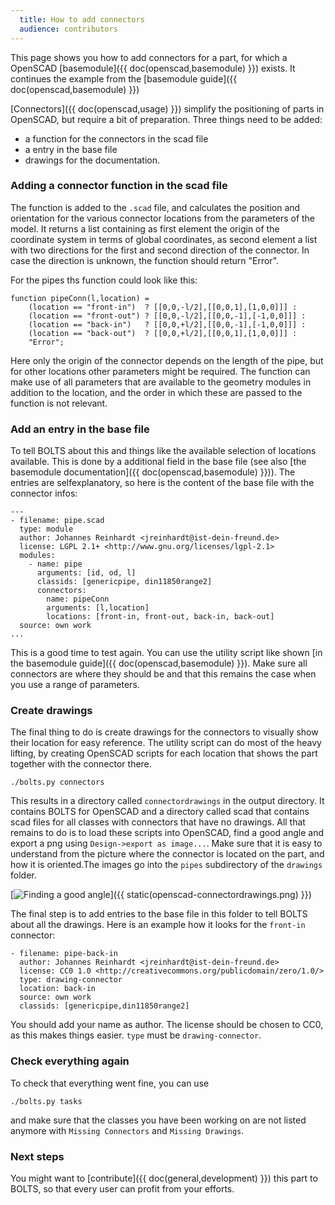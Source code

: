 ```yaml
---
  title: How to add connectors
  audience: contributors
---
```


This page shows you how to add connectors for a part, for which a OpenSCAD
[basemodule]({{ doc(openscad,basemodule) }}) exists. It continues the example
from the [basemodule guide]({{ doc(openscad,basemodule) }})

[Connectors]({{ doc(openscad,usage) }})
simplify the positioning of parts in OpenSCAD, but require a bit of
preparation. Three things need to be added: 

- a function for the connectors in the scad file
- a entry in the base file
- drawings for the documentation.

### Adding a connector function in the scad file

The function is added to the `.scad` file, and calculates the position and
orientation for the various connector locations from the parameters of the
model. It returns a list containing as first element the origin of the
coordinate system in terms of global coordinates, as second element a list with
two directions for the first and second direction of the connector. In case the
direction is unknown, the function should return "Error".

For the pipes ths function could look like this:

    function pipeConn(l,location) =
    	(location == "front-in")  ? [[0,0,-l/2],[[0,0,1],[1,0,0]]] :
    	(location == "front-out") ? [[0,0,-l/2],[[0,0,-1],[-1,0,0]]] :
    	(location == "back-in")   ? [[0,0,+l/2],[[0,0,-1],[-1,0,0]]] :
    	(location == "back-out")  ? [[0,0,+l/2],[[0,0,1],[1,0,0]]] :
    	"Error";

Here only the origin of the connector depends on the length of the pipe, but
for other locations other parameters might be required. The function can make
use of all parameters that are available to the geometry modules in addition to
the location, and the order in which these are passed to the function is not
relevant.

### Add an entry in the base file

To tell BOLTS about this and things like the available selection of locations
available. This is done by a additional field in the base file (see also 
[the basemodule documentation]({{ doc(openscad,basemodule) }})). The entries are
selfexplanatory, so here is the content of the base file with the connector
infos:

    ---
    - filename: pipe.scad
      type: module
      author: Johannes Reinhardt <jreinhardt@ist-dein-freund.de>
      license: LGPL 2.1+ <http://www.gnu.org/licenses/lgpl-2.1>
      modules:
        - name: pipe
          arguments: [id, od, l]
          classids: [genericpipe, din11850range2]
          connectors:
            name: pipeConn
            arguments: [l,location]
            locations: [front-in, front-out, back-in, back-out]
      source: own work
    ...

This is a good time to test again. You can use the utility script like shown
[in the basemodule guide]({{ doc(openscad,basemodule) }}). Make sure all
connectors are where they should be and that this remains the case when you use
a range of parameters.

### Create drawings

The final thing to do is create drawings for the connectors to visually show
their location for easy reference. The utility script can do most of the heavy
lifting, by creating OpenSCAD scripts for each location that shows the part
together with the connector there.

    ./bolts.py connectors

This results in a directory called `connectordrawings` in the output directory.
It contains BOLTS for OpenSCAD and a directory called scad that contains scad
files for all classes with connectors that have no drawings.  All that remains
to do is to load these scripts into OpenSCAD, find a good angle and export a
png using `Design->export as image...`. Make sure that it is easy to understand
from the picture where the connector is located on the part, and how it is
oriented.The images go into the `pipes` subdirectory of the `drawings` folder.

[<img alt="Finding a good angle" src="{{ static(openscad-connectordrawings.png) }}" />]({{ static(openscad-connectordrawings.png) }})

The final step is to add entries to the base file in this folder to tell BOLTS
about all the drawings. Here is an example how it looks for the `front-in`
connector:

    - filename: pipe-back-in
      author: Johannes Reinhardt <jreinhardt@ist-dein-freund.de>
      license: CC0 1.0 <http://creativecommons.org/publicdomain/zero/1.0/>
      type: drawing-connector
      location: back-in
      source: own work
      classids: [genericpipe,din11850range2]

You should add your name as author. The license should be chosen to CC0, as
this makes things easier. `type` must be `drawing-connector`.

### Check everything again

To check that everything went fine, you can use

    ./bolts.py tasks

and make sure that the classes you have been working on are not listed anymore
with `Missing Connectors` and `Missing Drawings`.

### Next steps

You might want to [contribute]({{ doc(general,development) }}) this part to
BOLTS, so that every user can profit from your efforts.
